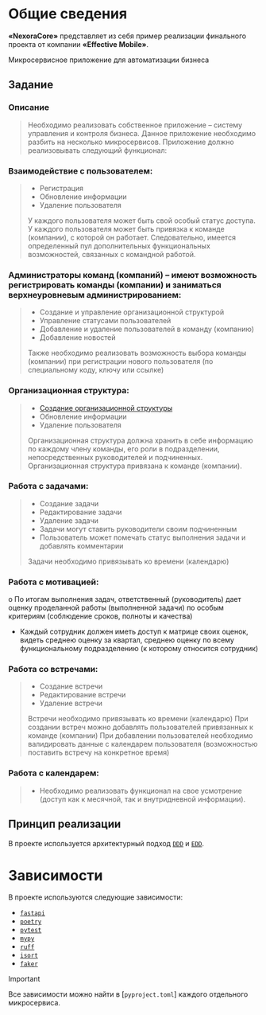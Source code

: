 # Общие сведения

<b>«NexoraCore»</b> представляет из себя пример реализации финального проекта от компании <b>«Effective Mobile»</b>.

Микросервисное приложение для автоматизации бизнеса 

## Задание

### Описание

> Необходимо реализовать собственное приложение – систему управления и контроля бизнеса. Данное приложение необходимо разбить на несколько микросервисов. Приложение должно реализовывать следующий функционал:

### Взаимодействие с пользователем:
> - Регистрация
> - Обновление информации
> - Удаление пользователя
> 
> У каждого пользователя может быть свой особый статус доступа. У каждого пользователя может быть привязка к команде (компании), с которой он работает. Следовательно, имеется определенный пул дополнительных функциональных возможностей, связанных с командной работой.

### Администраторы команд (компаний) – имеют возможность регистрировать команды (компании) и заниматься верхнеуровневым администрированием:
> - Создание и управление организационной структурой
> - Управление статусами пользователей
> - Добавление и удаление пользователей в команду (компанию)
> - Добавление новостей
> 
> Также необходимо реализовать возможность выбора команды (компании) при регистрации нового пользователя (по специальному коду, ключу или ссылке)

### Организационная структура:
> - [Создание организационной структуры](https://journal.sovcombank.ru/biznesu/organizatsionnaya-struktura-predpriyatiya-kak-glavnii-borets-s-haosom-v-biznes-protsessah)
> - Обновление информации
> - Удаление пользователя
> 
> Организационная структура должна хранить в себе информацию по каждому члену команды, его роли в подразделении, непосредственных руководителей и подчиненных. Организационная структура привязана к команде (компании).
 
### Работа с задачами:
> - Создание задачи
> - Редактирование задачи
> - Удаление задачи
> - Задачи могут ставить руководители своим подчиненным
> - Пользователь может помечать статус выполнения задачи и добавлять комментарии
> 
> Задачи необходимо привязывать ко времени (календарю)
 
### Работа с мотивацией:
o   По итогам выполнения задач, ответственный (руководитель) дает оценку проделанной работы (выполненной задачи) по особым критериям (соблюдение сроков, полноты и качества)
* Каждый сотрудник должен иметь доступ к матрице своих оценок, видеть среднею оценку за квартал, среднею оценку по всему функциональному подразделению (к которому относится сотрудник)
 
### Работа со встречами:
> - Создание встречи
> - Редактирование встречи
> - Удаление встречи
> 
> Встречи необходимо привязывать ко времени (календарю)
> При создании встреч можно добавлять пользователей привязанных к команде (компании)
> При добавлении пользователей необходимо валидировать данные с календарем пользователя (возможностью поставить встречу на конкретное время)
 

### Работа с календарем:
> - Необходимо реализовать функционал на свое усмотрение (доступ как к месячной, так и внутридневной информации).
 
## Принцип реализации

В проекте используется архитектурный подход [`DDD`](https://en.wikipedia.org/wiki/Domain-driven_design) и [`EDD`](https://en.wikipedia.org/wiki/Event-driven_programming).

# Зависимости

В проекте используются следующие зависимости: 
- [`fastapi`](https://fastapi.tiangolo.com/)
- [`poetry`](https://python-poetry.org/)
- [`pytest`](https://docs.pytest.org/en/stable/)
- [`mypy`](https://www.mypy-lang.org/)
- [`ruff`](https://docs.astral.sh/ruff/linter/)
- [`isort`](https://pycqa.github.io/isort/)
- [`faker`](https://faker.readthedocs.io/en/master/)

> [!IMPORTANT]
> Все зависимости можно найти в [`pyproject.toml`] каждого отдельного микросервиса. 
 

